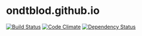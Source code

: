 ondtblod.github.io
==================
[![Build Status](https://travis-ci.org/ondtblod/ondtblod.github.io.svg?branch=master)](https://travis-ci.org/ondtblod/ondtblod.github.io)
[![Code Climate](http://img.shields.io/codeclimate/github/ondtblod/ondtblod.github.io.svg)](https://codeclimate.com/github/ondtblod/ondtblod.github.io)
[![Dependency Status](https://david-dm.org/ondtblod/ondtblod.github.io.svg?theme=shields.io)](https://david-dm.org/ondtblod/ondtblod.github.io)
